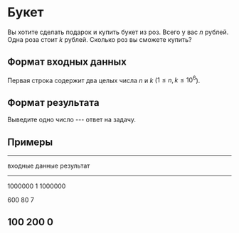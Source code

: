 # Букет

Вы хотите сделать подарок и купить букет из роз. Всего у вас $n$ рублей.
Одна роза стоит $k$ рублей. Сколько роз вы сможете купить?

## Формат входных данных

Первая строка содержит два целых числа $n$ и $k$ ($1 \leqslant n, k \leqslant 10^6$).

## Формат результата

Выведите одно число --- ответ на задачу.

## Примеры

------------------------------
входные данные  результат
--------------  --------------
1000000 1       1000000

600 80          7

100 200         0
------------------------------
